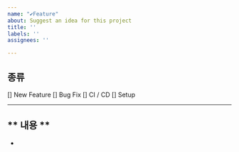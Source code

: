 ```yaml
---
name: "✔Feature"
about: Suggest an idea for this project
title: ''
labels: ''
assignees: ''

---
```


**종류**
---
[] New Feature
[] Bug Fix
[] CI / CD
[] Setup

---
** 내용 **
---
-
